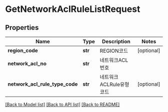 # GetNetworkAclRuleListRequest

## Properties
Name | Type | Description | Notes
------------ | ------------- | ------------- | -------------
**region_code** | **str** | REGION코드 | [optional] 
**network_acl_no** | **str** | 네트워크ACL번호 | 
**network_acl_rule_type_code** | **str** | 네트워크ACLRule유형코드 | [optional] 

[[Back to Model list]](../README.md#documentation-for-models) [[Back to API list]](../README.md#documentation-for-api-endpoints) [[Back to README]](../README.md)


